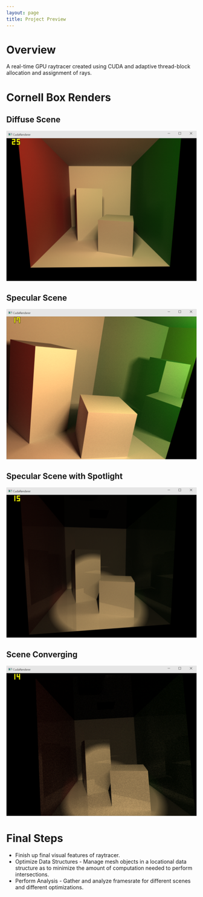 ```yaml
---
layout: page
title: Project Preview
---
```


# Overview
A real-time GPU raytracer created using CUDA and adaptive thread-block allocation and assignment of rays.

# Cornell Box Renders

## Diffuse Scene
![Diffuse Render](images/diffuse.PNG "Diffuse Render")

## Specular Scene
![Specular Render](images/specular.PNG "Specular Render")

## Specular Scene with Spotlight
![Spotlight Render](images/spot.PNG "Spotlight Render")

## Scene Converging
![Converging Render](images/converging.PNG "Converging Render")

# Final Steps

* Finish up final visual features of raytracer.
* Optimize Data Structures - Manage mesh objects in a locational data structure as to minimize the amount of computation needed to perform intersections.
* Perform Analysis - Gather and analyze framesrate for different scenes and different optimizations.